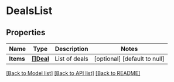 # DealsList

## Properties
Name | Type | Description | Notes
------------ | ------------- | ------------- | -------------
**Items** | [**[]Deal**](Deal.md) | List of deals | [optional] [default to null]

[[Back to Model list]](../README.md#documentation-for-models) [[Back to API list]](../README.md#documentation-for-api-endpoints) [[Back to README]](../README.md)


